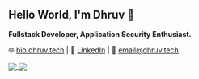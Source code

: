 ## Hello World, I'm Dhruv 👋

**Fullstack Developer, Application Security Enthusiast.**

🌐 [bio.dhruv.tech](https://bio.dhruv.tech) | 
🔗 [LinkedIn](https://linkedin.com/in/dhruvmalik) | 
📨 email@dhruv.tech

<a href="https://github.com/anuraghazra/github-readme-stats" align="center">
    <img align="center" src="https://github.com/dhruv-m1/dhruv-m1/raw/resource/grs/stats.svg" />
</a>


<a href="https://github.com/anuraghazra/github-readme-stats" align="center">
    <img align="center" src="https://github.com/dhruv-m1/dhruv-m1/raw/resource/grs/langs.svg" />
</a>

